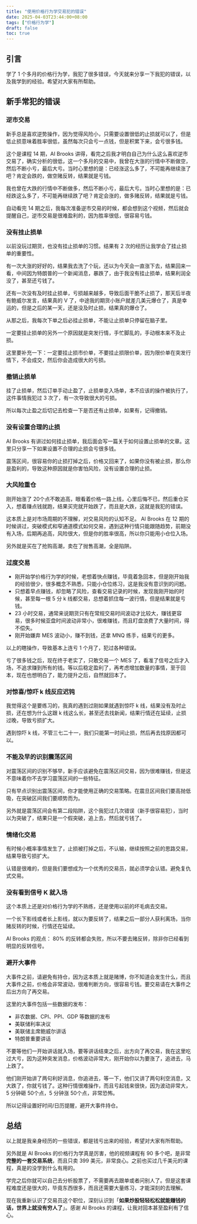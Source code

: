 ```yaml
---
title: "使用价格行为学交易犯的错误"
date: 2025-04-03T23:44:00+08:00
tags: ["价格行为学"] 
draft: false
toc: true
---
```


## 引言

学了 1 个多月的价格行为学，我犯了很多错误，今天就来分享一下我犯的错误，以及我学到的经验。希望对大家有所帮助。


## 新手常犯的错误

### 逆市交易

新手总是喜欢逆势操作，因为觉得风险小，只需要设置很低的止损就可以了，但是低止损意味着胜率很低，虽然每次只会亏一点钱，但是积累下来，会亏很多钱。

这个是课程 14 期，AI Brooks 讲得，看完之后我才明白自己为什么这么喜欢逆市交易了，确实分析的很低，这一个多月的交易中，我曾在大涨的行情中不断做空，然后不断小亏，最后大亏。当时心里想的是：已经涨这么多了，不可能再继续涨了吧？肯定会跌的，做空赌反转，结果就是亏钱。

我也曾在大跌的行情中不断做多，然后不断小亏，最后大亏。当时心里想的是：已经跌这么多了，不可能再继续跌了吧？肯定会涨的，做多赌反转，结果就是亏钱。

自动看完 14 期之后，我每次准备逆市交易的时候，都会想到这个视频，然后就会提醒自己，逆市交易是很难盈利的，因为胜率很低，很容易亏钱。

<!--more-->


### 没有挂止损单

以前没玩过期货，也没有挂止损单的习惯。结果有 2 次的经历让我学会了挂止损单的重要性。

有一次大涨的好好的，结果我去洗了个玩，还以为今天会一直涨下去，结果回来一看，中间因为特朗普的一个新闻消息，暴跌了，由于我没有挂止损单，结果利润全没了，甚至还亏钱了。

还有一次没有及时挂止损单，亏损越来越多，导致后面干脆不止损了，那天后半夜有鲍威尔发言，结果真的 V 了，中途我的期货小账户就差几美元爆仓了，真是幸运的，但是之后的某一天，还是没及时止损，结果真的爆仓了。

从那之后，我每次下单之后必挂止损单，不能让止损单只停留在脑子里。

一定要挂止损单的另外一个原因就是突发行情，手忙脚乱的，手动根本来不及止损。

这里要补充一下：一定要挂止损市价单，不要挂止损限价单，因为限价单在突发行情下，不会成交，然后你会造成很大的亏损。


### 撤销止损单

挂了止损单，然后订单手动止盈了，止损单变入场单，本不应该的操作被执行了，这件事情我犯过 3 次了，有一次导致很大的亏损。

所以每次止盈之后切记去检查一下是否还有止损单，如果有，记得撤销。

### 没有设置合理的止损

AI Brooks 有讲过如何挂止损单，我后面会写一篇关于如何设置止损单的文章。这里只分享一下如果设置不合理的止损会亏很多钱。

震荡区间，很容易你的止损打掉之后，价格又回来了，如果你没有被止损，那么你是盈利的，导致这种原因就是你害怕风险，没有设置合理的止损。


### 大风险重仓

刚开始涨了 20个点不敢追高，眼看着价格一路上线，心里后悔不已，然后重仓买入，想着赚点钱就跑，结果买完就开始跌了，而且是大跌，这就是我犯的错误。

这本质上是对市场周期的不理解，对交易风险的认知不足。 AI Brooks 在 12 期的时候讲过，突破模式和窄通道模式如何交易，遇到这种行情只能跟随趋势，前期没有入场，后期再追高，风险很大，但是你的胜率很高，所以你只能用小仓位入场。

另外就是买在了抢购高潮，卖在了抛售高潮，全是陷阱。

### 过度交易

- 刚开始学价格行为学的时候，老想着快点赚钱，毕竟着急回本，但是刚开始我的经验很少，很多概念不熟悉，只能小仓位练习，这是我没有意识到的问题。
- 只想着早点赚钱，却忽略了风险，查看交易记录的时候，发现我刚开始的时候，甚至每一根 5 分 k 线都交易，总想着抓住每一波行情，但是结果就是亏钱。
- 23 小时交易，通常来说期货只有在常规交易时间波动才比较大，赚钱更容易，很多时候亚盘时间波动非常小，很难赚钱，而且盯盘浪费了大量时间，得不偿失。
- 刚开始嫌弃 MES 波动小，赚不到钱，还拿 MNQ 练手，结果亏的更多。

以上的瞎操作，导致基本上连亏 1 个月了，犯过各种错误。

亏了很多钱之后，现在终于老实了，只敢交易一个 MES 了，看准了信号之后才入场，不追求赚到所有的钱。等以后稳定盈利了，再考虑增加数量的事情，至于回本，现在也想明白了，能力提升之后，自然就回本了。


### 对惊喜/惊吓 k 线反应迟钝

我觉得这个是要练习的，我真的遇到过刚如果就遇到惊吓 k 线，结果没有及时止损，还在想为什么这跟 k 线这么长，甚至还去找新闻，结果行情还在延续，止损过晚，导致亏损扩大。

遇到惊吓 k 线，不管三七二十一，我们只能第一时间止损，然后再去找原因都可以。

### 不能及早的识别震荡区间

对震荡区间的识别不够早，新手应该避免在震荡区间交易，因为很难赚钱，但是这不意味着你不去学习震荡区间的一些特征。

只有早点识别出震荡区间，你才能使用正确的交易策略。在震旦区间我们要高抛低吸，在突破区间我们要顺势而为。

另外就是震荡区间会有第二段陷阱，这个我犯过几次错误（新手很容易犯），当时以为突破了，结果只是一个假突破，追上去，然后就亏钱了。

### 情绪化交易

有时候小概率事情发生了，止损被打掉之后，不认输，继续按照之前的思路交易，结果导致亏损扩大。

认错是很难的，但是我们要想成为一个优秀的交易员，就必须学会认错。避免复仇式交易。

### 没有看到信号 K 就入场

这个本质上还是对价格行为学的不熟练，还是使用以前的坏毛病去交易。

一个长下影线或者长上影线，就以为要反转了，结果之后一部分人获利离场，当你赌反转的时候，行情还在延续。

AI Brooks 的观点： 80% 的反转都会失败，所以不要去赌反转，除非你已经看到明显的反转信号。


### 避开大事件

大事件之前，请避免有持仓，因为这本质上就是赌博，你不知道会发生什么，而且大事件之前，价格会非常波动，很难判断方向，很容易亏钱。要交易请在大事件之后出方向了再交易。

这里的大事件包括一些数据的发布：

- 非农数据、CPI、PPI、GDP 等数据的发布
- 美联储利率决议
- 美联储主席鲍威尔讲话
- 特朗普重要讲话

不要等他们一开始讲话就入场，要等讲话结束之后，出方向了再交易，我在这里吃过大亏，因为这种突发消息，价格波动非常大，刚开始你以为要涨了，追进去，马上跌了。

他们刚开始讲了两句利好消息，你追进去，等一下，他们又讲了两句利空消息，又大跌了，你就亏钱了。这种行情很难操作，而且亏起钱来很快，因为波动非常大，5 分钟砸 50个点，5 分钟涨 50个点，非常恐怖。

所以记得设置好时间/日历提醒，避开大事件持仓。

## 总结

以上就是我亲身经历的一些错误，都是钱亏出来的经验，希望对大家有所帮助。

另外就是 AI Brooks 的价格行为学真是厉害，他的视频课程有 90 多个吧，是非常**完整的一套交易系统**，而且只卖 399 美元，非常良心。之前也买过几千美元的课程，真是的没学到什么有用的。

学完之后你就可以自己去分析股票了，不需要再去跟单或者问别人了。但是这套课程难度还是很大的，毕竟东西很多，而且还需要大量练习，才能深刻的去理解。

现在我重新认识了交易员这个职位，深刻认识到「**如果炒股轻轻松松就能赚钱的话，世界上就没有穷人了**」。感谢 AI Brooks 的课程，让我对回本甚至盈利有了信心。


